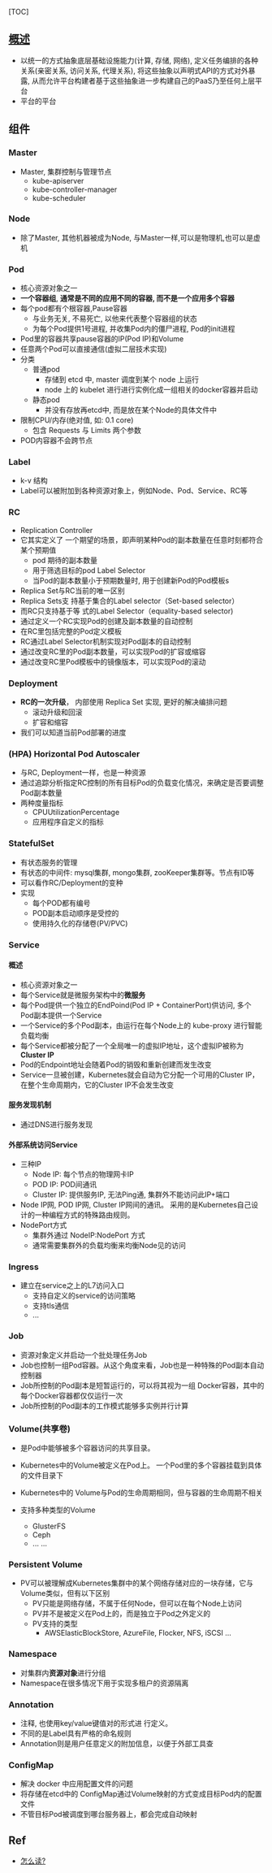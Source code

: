 [TOC]


## [概述](https://kubernetes.io/docs/tutorials/kubernetes-basics/)

- 以统一的方式抽象底层基础设施能力(计算, 存储, 网络), 定义任务编排的各种关系(亲密关系, 访问关系, 代理关系), 将这些抽象以声明式API的方式对外暴露, 从而允许平台构建者基于这些抽象进一步构建自己的PaaS乃至任何上层平台
- 平台的平台

## 组件

### Master

- Master, 集群控制与管理节点
  - kube-apiserver
  - kube-controller-manager
  - kube-scheduler

### Node

- 除了Master, 其他机器被成为Node, 与Master一样,可以是物理机,也可以是虚机

### Pod

- 核心资源对象之一
- **一个容器组**, **通常是不同的应用不同的容器, 而不是一个应用多个容器**
- 每个pod都有个根容器,Pause容器
    - 与业务无关, 不易死亡, 以他来代表整个容器组的状态
    - 为每个Pod提供1号进程, 并收集Pod内的僵尸进程, Pod的init进程
- Pod里的容器共享pause容器的IP(Pod IP)和Volume
- 任意两个Pod可以直接通信(虚拟二层技术实现)
- 分类
    - 普通pod
        - 存储到 etcd 中, master 调度到某个 node 上运行
        - node 上的 kubelet 进行进行实例化成一组相关的docker容器并启动
    - 静态pod
        - 并没有存放再etcd中, 而是放在某个Node的具体文件中
- 限制CPU/内存(绝对值, 如: 0.1 core)
    - 包含 Requests 与 Limits 两个参数
- POD内容器不会跨节点

### Label
- k-v 结构
- Label可以被附加到各种资源对象上，例如Node、Pod、Service、RC等

### RC
- Replication Controller
- 它其实定义了 一个期望的场景，即声明某种Pod的副本数量在任意时刻都符合某个预期值
  - pod 期待的副本数量
  - 用于筛选目标的pod Label Selector
  - 当Pod的副本数量小于预期数量时, 用于创建新Pod的Pod模板s
- Replica Set与RC当前的唯一区别
- Replica Sets支 持基于集合的Label selector（Set-based selector）
- 而RC只支持基于等 式的Label Selector（equality-based selector)
- 通过定义一个RC实现Pod的创建及副本数量的自动控制
- 在RC里包括完整的Pod定义模板
- RC通过Label Selector机制实现对Pod副本的自动控制
- 通过改变RC里的Pod副本数量，可以实现Pod的扩容或缩容
- 通过改变RC里Pod模板中的镜像版本，可以实现Pod的滚动

### Deployment
- **RC的一次升级**， 内部使用 Replica Set 实现, 更好的解决编排问题
    - 滚动升级和回滚
    - 扩容和缩容
- 我们可以知道当前Pod部署的进度


### (HPA) Horizontal Pod Autoscaler
- 与RC, Deployment一样，也是一种资源
- 通过追踪分析指定RC控制的所有目标Pod的负载变化情况，来确定是否要调整Pod副本数量
- 两种度量指标
  - CPUUtilizationPercentage
  - 应用程序自定义的指标

### StatefulSet
- 有状态服务的管理
- 有状态的中间件: mysql集群, mongo集群, zooKeeper集群等。节点有ID等
- 可以看作RC/Deployment的变种
- 实现
    - 每个POD都有编号
    - POD副本启动顺序是受控的
    - 使用持久化的存储卷(PV/PVC)

### Service

#### 概述

- 核心资源对象之一
- 每个Service就是微服务架构中的**微服务**
- 每个Pod提供一个独立的EndPoind(Pod IP + ContainerPort)供访问, 多个Pod副本提供一个Service
- 一个Service的多个Pod副本，由运行在每个Node上的 kube-proxy 进行智能负载均衡
- 每个Service都被分配了一个全局唯一的虚拟IP地址，这个虚拟IP被称为**Cluster IP**
- Pod的Endpoint地址会随着Pod的销毁和重新创建而发生改变
- Service一旦被创建，Kubernetes就会自动为它分配一个可用的Cluster IP，在整个生命周期内，它的Cluster IP不会发生改变

#### 服务发现机制

- 通过DNS进行服务发现

#### 外部系统访问Service

- 三种IP
   - Node IP: 每个节点的物理网卡IP
   - POD IP: POD间通讯
   - Cluster IP: 提供服务IP, 无法Ping通, 集群外不能访问此IP+端口
- Node IP网, POD IP网, Cluster IP网间的通讯。 采用的是Kubernetes自己设计的一种编程方式的特殊路由规则。
- NodePort方式
    - 集群外通过 NodeIP:NodePort 方式
    - 通常需要集群外的负载均衡来均衡Node见的访问

### Ingress

- 建立在service之上的L7访问入口
    - 支持自定义的service的访问策略
    - 支持tls通信
    - ...

### Job

- 资源对象定义并启动一个批处理任务Job
- Job也控制一组Pod容器。从这个角度来看，Job也是一种特殊的Pod副本自动控制器
- Job所控制的Pod副本是短暂运行的，可以将其视为一组 Docker容器，其中的每个Docker容器都仅仅运行一次
- Job所控制的Pod副本的工作模式能够多实例并行计算

### Volume(共享卷)

- 是Pod中能够被多个容器访问的共享目录。 
- Kubernetes中的Volume被定义在Pod上。 一个Pod里的多个容器挂载到具体的文件目录下
- Kubernetes中的 Volume与Pod的生命周期相同，但与容器的生命周期不相关

- 支持多种类型的Volume
  - GlusterFS
  - Ceph
  - ... ...

### Persistent Volume

- PV可以被理解成Kubernetes集群中的某个网络存储对应的一块存储，它与Volume类似，但有以下区别
  - PV只能是网络存储，不属于任何Node，但可以在每个Node上访问
  - PV并不是被定义在Pod上的，而是独立于Pod之外定义的
  - PV支持的类型
    - AWSElasticBlockStore, AzureFile, Flocker, NFS, iSCSI ...

### Namespace

- 对集群内**资源对象**进行分组
- Namespace在很多情况下用于实现多租户的资源隔离

### Annotation

- 注释, 也使用key/value键值对的形式进 行定义。 
- 不同的是Label具有严格的命名规则
- Annotation则是用户任意定义的附加信息，以便于外部工具查

### ConfigMap

- 解决 docker 中应用配置文件的问题
- 将存储在etcd中的 ConfigMap通过Volume映射的方式变成目标Pod内的配置文件
- 不管目标Pod被调度到哪台服务器上，都会完成自动映射

## Ref

- [怎么读?](https://github.com/kubernetes/kubernetes/issues/44308)